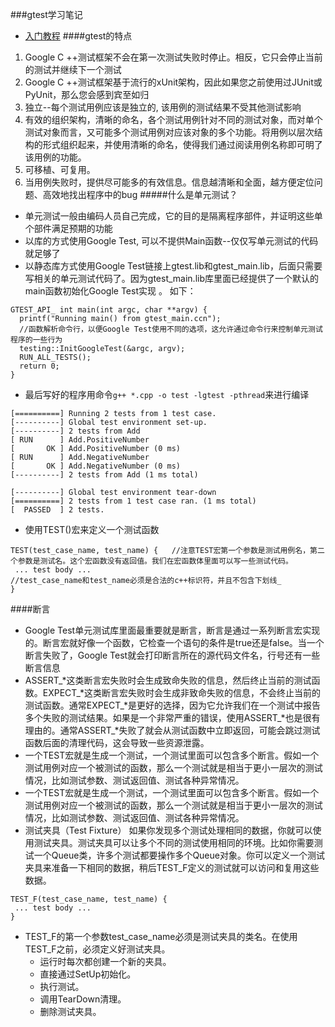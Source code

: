 ###gtest学习笔记
* [入门教程](https://github.com/google/googletest/blob/master/googletest/docs/Primer.md)
####gtest的特点
1. Google C ++测试框架不会在第一次测试失败时停止。相反，它只会停止当前的测试并继续下一个测试
2. Google C ++测试框架基于流行的xUnit架构，因此如果您之前使用过JUnit或PyUnit，那么您会感到宾至如归 
3. 独立--每个测试用例应该是独立的, 该用例的测试结果不受其他测试影响
4. 有效的组织架构，清晰的命名，各个测试用例针对不同的测试对象，而对单个测试对象而言，又可能多个测试用例对应该对象的多个功能。将用例以层次结构的形式组织起来，并使用清晰的命名，使得我们通过阅读用例名称即可明了该用例的功能。
5. 可移植、可复用。
6. 当用例失败时，提供尽可能多的有效信息。信息越清晰和全面，越方便定位问题、高效地找出程序中的bug
#####什么是单元测试？
* 单元测试一般由编码人员自己完成，它的目的是隔离程序部件，并证明这些单个部件满足预期的功能
* 以库的方式使用Google Test, 可以不提供Main函数--仅仅写单元测试的代码就足够了
* 以静态库方式使用Google Test链接上gtest.lib和gtest_main.lib，后面只需要写相关的单元测试代码了。因为gtest_main.lib库里面已经提供了一个默认的main函数初始化Google Test实现 。 如下： 
```
GTEST_API_ int main(int argc, char **argv) {
  printf("Running main() from gtest_main.ccn");
  //函数解析命令行，以便Google Test使用不同的选项，这允许通过命令行来控制单元测试程序的一些行为
  testing::InitGoogleTest(&argc, argv);   
  RUN_ALL_TESTS();
  return 0;
}
```

* 最后写好的程序用命令`g++ *.cpp -o test -lgtest -pthread`来进行编译
```
[==========] Running 2 tests from 1 test case.
[----------] Global test environment set-up.
[----------] 2 tests from Add
[ RUN      ] Add.PositiveNumber
[       OK ] Add.PositiveNumber (0 ms)
[ RUN      ] Add.NegativeNumber
[       OK ] Add.NegativeNumber (0 ms)
[----------] 2 tests from Add (1 ms total)

[----------] Global test environment tear-down
[==========] 2 tests from 1 test case ran. (1 ms total)
[  PASSED  ] 2 tests.
```
* 使用TEST()宏来定义一个测试函数
```
TEST(test_case_name, test_name) {   //注意TEST宏第一个参数是测试用例名，第二个参数是测试名。这个宏函数没有返回值。我们在宏函数体里面可以写一些测试代码。
 ... test body ...
//test_case_name和test_name必须是合法的c++标识符，并且不包含下划线_
}
```
####断言
* Google Test单元测试库里面最重要就是断言，断言是通过一系列断言宏实现的。断言宏就好像一个函数，它检查一个语句的条件是true还是false。当一个断言失败了，Google Test就会打印断言所在的源代码文件名，行号还有一些断言信息
* ASSERT_*这类断言宏失败时会生成致命失败的信息，然后终止当前的测试函数。EXPECT_*这类断言宏失败时会生成非致命失败的信息，不会终止当前的测试函数。通常EXPECT_*是更好的选择，因为它允许我们在一个测试中报告多个失败的测试结果。如果是一个非常严重的错误，使用ASSERT_*也是很有理由的。通常ASSERT_*失败了就会从测试函数中立即返回，可能会跳过测试函数后面的清理代码，这会导致一些资源泄露。
* 一个TEST宏就是生成一个测试，一个测试里面可以包含多个断言。假如一个测试用例对应一个被测试的函数，那么一个测试就是相当于更小一层次的测试情况，比如测试参数、测试返回值、测试各种异常情况。
* 一个TEST宏就是生成一个测试，一个测试里面可以包含多个断言。假如一个测试用例对应一个被测试的函数，那么一个测试就是相当于更小一层次的测试情况，比如测试参数、测试返回值、测试各种异常情况。
* 测试夹具（Test Fixture）
如果你发现多个测试处理相同的数据，你就可以使用测试夹具。测试夹具可以让多个不同的测试使用相同的环境。比如你需要测试一个Queue类，许多个测试都要操作多个Queue对象。你可以定义一个测试夹具来准备一下相同的数据，稍后TEST_F定义的测试就可以访问和复用这些数据。
```
TEST_F(test_case_name, test_name) {
 ... test body ...
}
```
* TEST_F的第一个参数test_case_name必须是测试夹具的类名。在使用TEST_F之前，必须定义好测试夹具。
    - 运行时每次都创建一个新的夹具。
    - 直接通过SetUp初始化。
    - 执行测试。
    - 调用TearDown清理。
    - 删除测试夹具。


